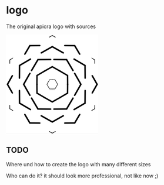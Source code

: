 # logo
The original apicra logo with sources

![apicra_logo.png](apicra_logo.png)

## TODO

Where und how to create the logo with many different sizes

Who can do it?
it should look more professional, not like now ;)
